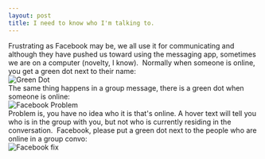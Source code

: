 ```yaml
---
layout: post
title: I need to know who I'm talking to.
---
```


Frustrating as Facebook may be, we all use it for communicating and although they have pushed us toward using the messaging app, sometimes we are on a computer (novelty, I know). 
​
Normally when someone is online, you get a green dot next to their name:   
<img src="{{ site.baseurl }}/images/Screen Shot 2016-06-30 at 9.52.11 AM.png" alt="Green Dot"/>   
​
The same thing happens in a group message, there is a green dot when someone is online:   
<img src="{{ site.baseurl }}/images/Facebook Problem.png" alt="Facebook Problem"/>   
​
Problem is, you have no idea who it is that's online. A hover text will tell you who is in the group with you, but not who is currently residing in the conversation. 
​
Facebook, please put a green dot next to the people who are online in a group convo:   
<img src="{{ site.baseurl }}/images/Facebook fix.png" alt="Facebook fix"/>   
